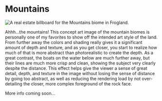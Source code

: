 # Mountains

![A real estate billboard for the Mountains biome in Frogland. ](https://imgur.com/GSVIROV.jpg)

Ahhh...the mountains! This concept art image of the mountain biomes is personally one of my favorites to show off the intended art style of the land. From further away the colors and shading really gives it a significant amount of depth and texture, and as you get closer, you start to realize how much of that is more abstract than photorealistic to create the depth. As a great contrast, the boats on the water below are much further away, but their lines are much more crisp and clean, showing the subject very clearly despite the distance. This effect helps give the viewer a sense of great detail, depth, and texture in the image without losing the sense of distance by going too abstract, as well as reducing the rendering load by not over-detailing the closer, more complex foreground of the rock face.

More info coming soon...
